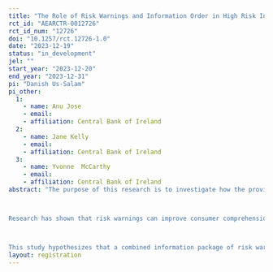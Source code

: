 ```yaml
---
title: "The Role of Risk Warnings and Information Order in High Risk Investments"
rct_id: "AEARCTR-0012726"
rct_id_num: "12726"
doi: "10.1257/rct.12726-1.0"
date: "2023-12-19"
status: "in_development"
jel: ""
start_year: "2023-12-20"
end_year: "2023-12-31"
pi: "Danish Us-Salam"
pi_other:
  1:
    - name: Anu Jose
    - email: 
    - affiliation: Central Bank of Ireland
  2:
    - name: Jane Kelly
    - email: 
    - affiliation: Central Bank of Ireland
  3:
    - name: Yvonne  McCarthy
    - email: 
    - affiliation: Central Bank of Ireland
abstract: "The purpose of this research is to investigate how the provision of risk warnings and other information related to crypto assets impacts consumer knowledge and behaviour, particularly in terms of risk comprehension, perception, and the likelihood of recommending high-risk crypto assets to others. The trial aims to address the problem of understanding and mitigating risks in crypto investments. 

Research has shown that risk warnings can improve consumer comprehension and perception of risk in financial products (Delias et al. 2022). Additionally, the provision of past performance information is known to create expectations for future returns at similar levels, affecting consumer risk perception and recommendation behaviour (Weber et al. 2023). However, the specific impact of combining risk warnings with information about crypto returns and volatility on consumers' likelihood to recommend high-risk assets is less clear given a lack of existing studies on this issue.

This study hypothesizes that a combined information package of risk warnings, historical return data, and volatility information will significantly influence consumers' risk comprehension, perception, and recommendation behaviours. It also explores whether minor changes in the order of the information package can mitigate common biases among crypto investors, such as anchoring bias, disposition effect and overconfidence. These findings could inform policy regarding the presentation of risk warnings and financial information in the context of crypto investments."
layout: registration
---
```


